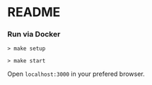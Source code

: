 # README

### Run via Docker 

```
> make setup
```

```
> make start
```

Open `localhost:3000` in your prefered browser.
